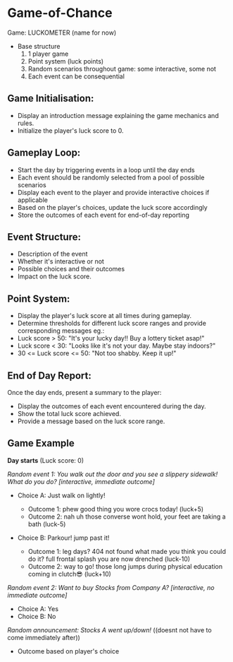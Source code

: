 # Game-of-Chance

Game: LUCKOMETER (name for now)

- Base structure
  1. 1 player game
  2. Point system (luck points)
  3. Random scenarios throughout game: some interactive, some not
  4. Each event can be consequential

Game Initialisation: 
-
- Display an introduction message explaining the game mechanics and rules.
- Initialize the player's luck score to 0.

Gameplay Loop:
-

- Start the day by triggering events in a loop until the day ends
- Each event should be randomly selected from a pool of possible scenarios
- Display each event to the player and provide interactive choices if applicable
- Based on the player's choices, update the luck score accordingly
- Store the outcomes of each event for end-of-day reporting

Event Structure:
-
- Description of the event
- Whether it's interactive or not
- Possible choices and their outcomes
- Impact on the luck score.

Point System:
-
- Display the player's luck score at all times during gameplay.
- Determine thresholds for different luck score ranges and provide corresponding messages eg.:
- Luck score > 50: "It's your lucky day!! Buy a lottery ticket asap!"
- Luck score < 30: "Looks like it's not your day. Maybe stay indoors?"
- 30 <= Luck score <= 50: "Not too shabby. Keep it up!"

End of Day Report:
-
Once the day ends, present a summary to the player:
- Display the outcomes of each event encountered during the day.
- Show the total luck score achieved.
- Provide a message based on the luck score range.

Game Example 
-
**Day starts** (Luck score: 0) 

_Random event 1: You walk out the door and you see a slippery sidewalk! What do you do? [interactive, immediate outcome]_

- Choice A: Just walk on lightly!
  - Outcome 1: phew good thing you wore crocs today! (luck+5)
  - Outcome 2: nah uh those converse wont hold, your feet are taking a bath (luck-5)

- Choice B: Parkour! jump past it!
  - Outcome 1: leg days? 404 not found what made you think you could do it? full frontal splash you are now drenched (luck-10)
  - Outcome 2: way to go! those long jumps during physical education coming in clutch😎 (luck+10)
 
_Random event 2: Want to buy Stocks from Company A? [interactive, no immediate outcome]_

- Choice A: Yes
- Choice B: No

_Random announcement: Stocks A went up/down!_ ((doesnt not have to come immediately after))
- Outcome based on player's choice
